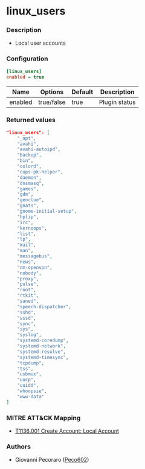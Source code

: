 # linux_users

### Description
- Local user accounts


### Configuration
```ini
[linux_users]
enabled = true
```

| Name | Options | Default | Description |
| ---- | ------- | ------- | ----------- |
| enabled | true/false | true | Plugin status |


### Returned values
```json
"linux_users": [
    "_apt",
    "avahi",
    "avahi-autoipd",
    "backup",
    "bin",
    "colord",
    "cups-pk-helper",
    "daemon",
    "dnsmasq",
    "games",
    "gdm",
    "geoclue",
    "gnats",
    "gnome-initial-setup",
    "hplip",
    "irc",
    "kernoops",
    "list",
    "lp",
    "mail",
    "man",
    "messagebus",
    "news",
    "nm-openvpn",
    "nobody",
    "proxy",
    "pulse",
    "root",
    "rtkit",
    "saned",
    "speech-dispatcher",
    "sshd",
    "sssd",
    "sync",
    "sys",
    "syslog",
    "systemd-coredump",
    "systemd-network",
    "systemd-resolve",
    "systemd-timesync",
    "tcpdump",
    "tss",
    "usbmux",
    "uucp",
    "uuidd",
    "whoopsie",
    "www-data"
]
```


### MITRE ATT&CK Mapping
- [T1136.001 Create Account: Local Account](https://attack.mitre.org/techniques/T1136/001/)


### Authors
- Giovanni Pecoraro ([Peco602](https://github.com/peco602))